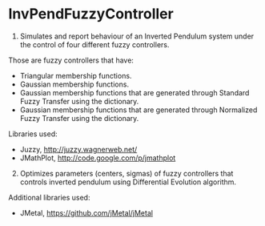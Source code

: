 # InvPendFuzzyController

1) Simulates and report behaviour of an Inverted Pendulum system under the control of four different fuzzy controllers.

Those are fuzzy controllers that have:

- Triangular membership functions.
- Gaussian membership functions.
- Gaussian membership functions that are generated through Standard Fuzzy Transfer using the dictionary.
- Gaussian membership functions that are generated through Normalized Fuzzy Transfer using the dictionary.

Libraries used:

- Juzzy, http://juzzy.wagnerweb.net/
- JMathPlot, http://code.google.com/p/jmathplot


2) Optimizes parameters (centers, sigmas) of fuzzy controllers that controls inverted pendulum using Differential Evolution algorithm.

Additional libraries used:

- JMetal, https://github.com/jMetal/jMetal
